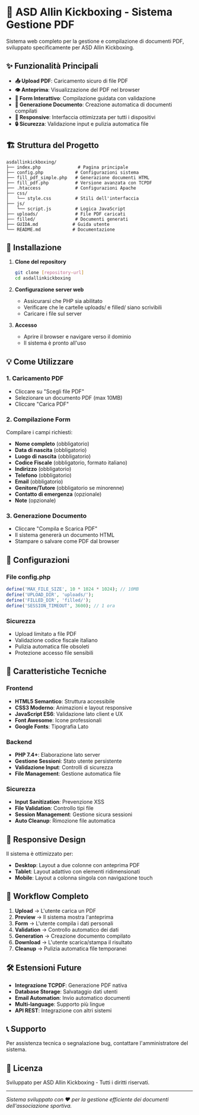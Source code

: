 # 🥊 ASD Allin Kickboxing - Sistema Gestione PDF

Sistema web completo per la gestione e compilazione di documenti PDF, sviluppato specificamente per ASD Allin Kickboxing.

## ✨ Funzionalità Principali

- **📤 Upload PDF**: Caricamento sicuro di file PDF
- **👁️ Anteprima**: Visualizzazione del PDF nel browser
- **📝 Form Interattivo**: Compilazione guidata con validazione
- **📄 Generazione Documento**: Creazione automatica di documenti compilati
- **📱 Responsive**: Interfaccia ottimizzata per tutti i dispositivi
- **🔒 Sicurezza**: Validazione input e pulizia automatica file

## 🏗️ Struttura del Progetto

```
asdallinkickboxing/
├── index.php              # Pagina principale
├── config.php            # Configurazioni sistema
├── fill_pdf_simple.php   # Generazione documenti HTML
├── fill_pdf.php          # Versione avanzata con TCPDF
├── .htaccess             # Configurazioni Apache
├── css/
│   └── style.css         # Stili dell'interfaccia
├── js/
│   └── script.js         # Logica JavaScript
├── uploads/              # File PDF caricati
├── filled/               # Documenti generati
├── GUIDA.md             # Guida utente
└── README.md            # Documentazione
```

## 🚀 Installazione

1. **Clone del repository**
   ```bash
   git clone [repository-url]
   cd asdallinkickboxing
   ```

2. **Configurazione server web**
   - Assicurarsi che PHP sia abilitato
   - Verificare che le cartelle uploads/ e filled/ siano scrivibili
   - Caricare i file sul server

3. **Accesso**
   - Aprire il browser e navigare verso il dominio
   - Il sistema è pronto all'uso

## 💡 Come Utilizzare

### 1. Caricamento PDF
- Cliccare su "Scegli file PDF"
- Selezionare un documento PDF (max 10MB)
- Cliccare "Carica PDF"

### 2. Compilazione Form
Compilare i campi richiesti:
- **Nome completo** (obbligatorio)
- **Data di nascita** (obbligatorio)
- **Luogo di nascita** (obbligatorio)
- **Codice Fiscale** (obbligatorio, formato italiano)
- **Indirizzo** (obbligatorio)
- **Telefono** (obbligatorio)
- **Email** (obbligatorio)
- **Genitore/Tutore** (obbligatorio se minorenne)
- **Contatto di emergenza** (opzionale)
- **Note** (opzionale)

### 3. Generazione Documento
- Cliccare "Compila e Scarica PDF"
- Il sistema genererà un documento HTML
- Stampare o salvare come PDF dal browser

## 🔧 Configurazioni

### File config.php
```php
define('MAX_FILE_SIZE', 10 * 1024 * 1024); // 10MB
define('UPLOAD_DIR', 'uploads/');
define('FILLED_DIR', 'filled/');
define('SESSION_TIMEOUT', 3600); // 1 ora
```

### Sicurezza
- Upload limitato a file PDF
- Validazione codice fiscale italiano
- Pulizia automatica file obsoleti
- Protezione accesso file sensibili

## 🌟 Caratteristiche Tecniche

### Frontend
- **HTML5 Semantico**: Struttura accessibile
- **CSS3 Moderno**: Animazioni e layout responsive
- **JavaScript ES6**: Validazione lato client e UX
- **Font Awesome**: Icone professionali
- **Google Fonts**: Tipografia Lato

### Backend
- **PHP 7.4+**: Elaborazione lato server
- **Gestione Sessioni**: Stato utente persistente
- **Validazione Input**: Controlli di sicurezza
- **File Management**: Gestione automatica file

### Sicurezza
- **Input Sanitization**: Prevenzione XSS
- **File Validation**: Controllo tipi file
- **Session Management**: Gestione sicura sessioni
- **Auto Cleanup**: Rimozione file automatica

## 📱 Responsive Design

Il sistema è ottimizzato per:
- **Desktop**: Layout a due colonne con anteprima PDF
- **Tablet**: Layout adattivo con elementi ridimensionati
- **Mobile**: Layout a colonna singola con navigazione touch

## 🔄 Workflow Completo

1. **Upload** → L'utente carica un PDF
2. **Preview** → Il sistema mostra l'anteprima
3. **Form** → L'utente compila i dati personali
4. **Validation** → Controllo automatico dei dati
5. **Generation** → Creazione documento compilato
6. **Download** → L'utente scarica/stampa il risultato
7. **Cleanup** → Pulizia automatica file temporanei

## 🛠️ Estensioni Future

- **Integrazione TCPDF**: Generazione PDF nativa
- **Database Storage**: Salvataggio dati utenti
- **Email Automation**: Invio automatico documenti
- **Multi-language**: Supporto più lingue
- **API REST**: Integrazione con altri sistemi

## 📞 Supporto

Per assistenza tecnica o segnalazione bug, contattare l'amministratore del sistema.

## 📄 Licenza

Sviluppato per ASD Allin Kickboxing - Tutti i diritti riservati.

---

*Sistema sviluppato con ❤️ per la gestione efficiente dei documenti dell'associazione sportiva.*